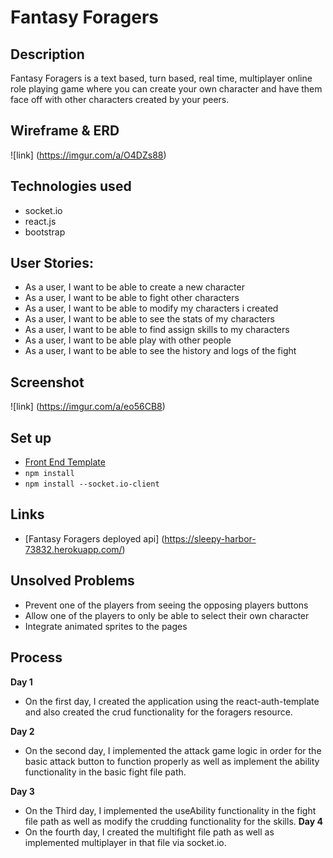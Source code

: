 # Fantasy Foragers

## Description
Fantasy Foragers is a text based, turn based, real time, multiplayer online role playing game where you can create your own character and have them face off with other characters created by your peers.

## Wireframe & ERD
![link] (https://imgur.com/a/O4DZs88)

## Technologies used
-   socket.io
-   react.js
-   bootstrap

## User Stories:
-   As a user, I want to be able to create a new character
-   As a user, I want to be able to fight other characters
-   As a user, I want to be able to modify my characters i created
-   As a user, I want to be able to see the stats of my characters
-   As a user, I want to be able to find assign skills to my characters
-   As a user, I want to be able play with other people
-   As a user, I want to be able to see the history and logs of the fight

## Screenshot
![link] (https://imgur.com/a/eo56CB8)

## Set up
-   [Front End Template](https://git.generalassemb.ly/ga-wdi-boston/react-auth-template)
-   `npm install`
-   `npm install --socket.io-client`

## Links
-   [Fantasy Foragers deployed api] (https://sleepy-harbor-73832.herokuapp.com/)


## Unsolved Problems
-   Prevent one of the players from seeing the opposing players buttons
-   Allow one of the players to only be able to select their own character
-   Integrate animated sprites to the pages

## Process
**Day 1**
-   On the first day, I created the application using the react-auth-template and also created the crud functionality for the foragers resource.

**Day 2**
-   On the second day, I implemented the attack game logic in order for the basic attack button to function properly as well as implement the ability functionality in the basic fight file path.

**Day 3**
-   On the Third day, I implemented the useAbility functionality in the fight file path as well as modify the crudding functionality for the skills.
**Day 4**
-   On the fourth day, I created the multifight file path as well as implemented multiplayer in that file via socket.io.
